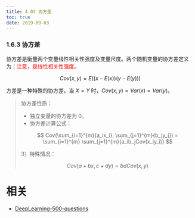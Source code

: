 ```yaml
---
title: 4.03 协方差
toc: true
date: 2019-09-03
---
```


### 1.6.3 协方差

协方差是衡量两个变量线性相关性强度及变量尺度。两个随机变量的协方差定义为：<span style="color:red;">注意，是线性相关性强度。</span>

$$
Cov(x,y)=E((x-E(x))(y-E(y)))
$$

方差是一种特殊的协方差。当 $X=Y$ 时，$Cov(x,y)=Var(x)=Var(y)$。

> 协方差性质：
>
> - 独立变量的协方差为 0。
> - 协方差计算公式：
>
> $$
> Cov(\sum_{i=1}^{m}{a_ix_i}, \sum_{j=1}^{m}{b_jy_j}) = \sum_{i=1}^{m} \sum_{j=1}^{m}{a_ib_jCov(x_iy_i)}
> $$
>
>
> 3）特殊情况：
>
> $$
> Cov(a+bx, c+dy) = bdCov(x, y)
> $$







# 相关

- [DeepLearning-500-questions](https://github.com/scutan90/DeepLearning-500-questions)
